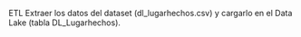 ETL
Extraer los datos del dataset (dl_lugarhechos.csv) y cargarlo en el Data Lake (tabla DL_Lugarhechos).
